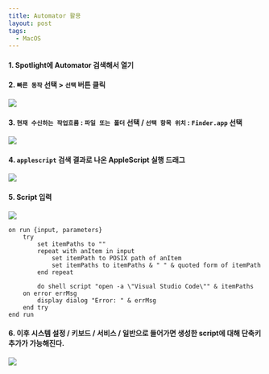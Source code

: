 ```yaml
---
title: Automator 활용
layout: post
tags:
  - MacOS
---
```

#### 1. Spotlight에 Automator 검색해서 열기
#### 2. `빠른 동작` 선택 > `선택` 버튼 클릭
![](../../../assets/images/MacOs/automator/2.png)


#### 3. `현재 수신하는 작업흐름` : `파일 또는 폴더` 선택 / `선택 항목 위치` : `Finder.app`  선택
![](../../../assets/images/MacOs/automator/3.png)

#### 4. `applescript` 검색 결과로 나온 AppleScript 실행 드래그
![](../../../assets/images/MacOs/automator/4.png)
#### 5. Script 입력
![](../../../assets/images/MacOs/automator/5.png)
```AppleScript
on run {input, parameters}
	try
		set itemPaths to ""
		repeat with anItem in input
			set itemPath to POSIX path of anItem
			set itemPaths to itemPaths & " " & quoted form of itemPath
		end repeat
		
		do shell script "open -a \"Visual Studio Code\"" & itemPaths
	on error errMsg
		display dialog "Error: " & errMsg
	end try
end run
```


#### 6. 이후 시스템 설정 / 키보드 / 서비스 / 일반으로 들어가면 생성한 script에 대해 단축키 추가가 가능해진다.
![](../../../assets/images/MacOs/automator/6.png)
